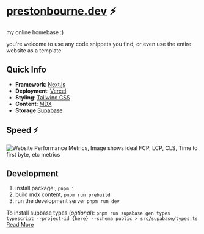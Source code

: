 # [prestonbourne.dev](https://prestonbourne.dev/) ⚡️

my online homebase :)

you're welcome to use any code snippets you find, or even use the entire website as a template

## Quick Info

- **Framework**: [Next.js](https://nextjs.org/)
- **Deployment**: [Vercel](https://vercel.com)
- **Styling**: [Tailwind CSS](https://tailwindcss.com/)
- **Content**: [MDX](https://github.com/hashicorp/next-mdx-remote)
- **Storage** [Supabase](https://supabase.com/)

## Speed ⚡

![Website Performance Metrics, Image shows ideal FCP, LCP, CLS, Time to first byte, etc metrics](https://github.com/prestonbourne/www-2024/blob/main/public/speed-insights.png?raw=true)

## Development

1. install package:, `pnpm i`
2. build mdx content, `pnpm run prebuild`
3. run the development server `pnpm run dev`

To install supbase types (_optional_):
`pnpm run supabase gen types typescript --project-id {here} --schema public > src/supabase/types.ts`
[Read More](https://supabase.com/docs/guides/api/rest/generating-types)
